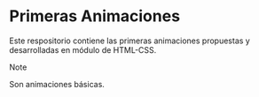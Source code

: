 # Primeras Animaciones
Este respositorio contiene las primeras animaciones propuestas y desarrolladas en módulo de HTML-CSS. 

> [!NOTE]
Son animaciones básicas.
